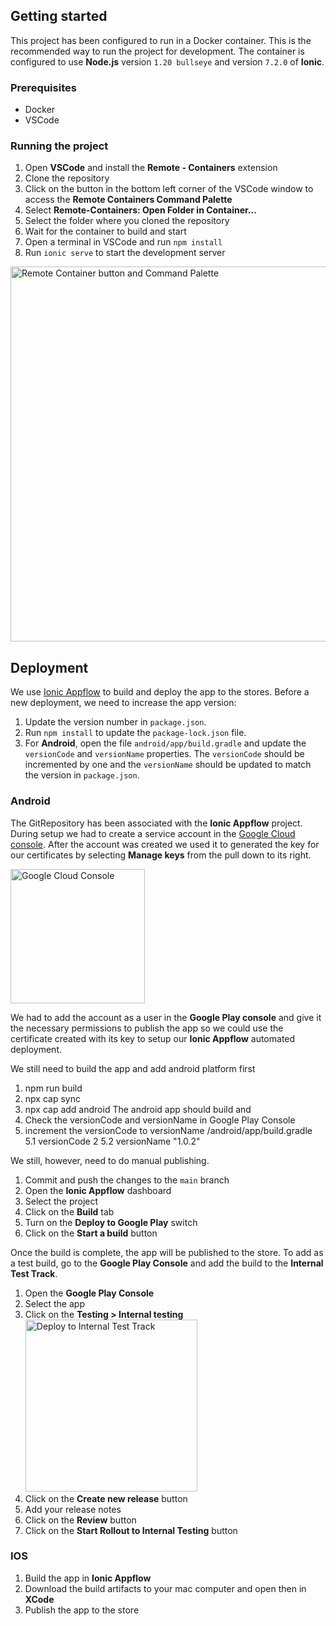 ## Getting started

This project has been configured to run in a Docker container.
This is the recommended way to run the project for development.
The container is configured to use **Node.js** version `1.20 bullseye` and version `7.2.0` of **Ionic**.

### Prerequisites

- Docker
- VSCode

### Running the project

1. Open **VSCode** and install the **Remote - Containers** extension
2. Clone the repository
3. Click on the button in the bottom left corner of the VSCode window to access the **Remote Containers Command Palette**
4. Select **Remote-Containers: Open Folder in Container...**
5. Select the folder where you cloned the repository
6. Wait for the container to build and start
7. Open a terminal in VSCode and run `npm install`
8. Run `ionic serve` to start the development server

<img src="https://github.com/praxis-isncsci/ionic-app/assets/1294355/1461c6db-9361-4607-9d79-7d04ca3595f5" alt="Remote Container button and Command Palette" width="600"/>

## Deployment

We use [Ionic Appflow](https://dashboard.ionicframework.com/) to build and deploy the app to the stores.
Before a new deployment, we need to increase the app version:

1. Update the version number in `package.json`.
2. Run `npm install` to update the `package-lock.json` file.
3. For **Android**, open the file `android/app/build.gradle` and update the `versionCode` and `versionName` properties.
   The `versionCode` should be incremented by one and the `versionName` should be updated to match the version in `package.json`.

### Android

The GitRepository has been associated with the **Ionic Appflow** project.
During setup we had to create a service account in the [Google Cloud console](https://console.cloud.google.com/iam-admin/serviceaccounts).
After the account was created we used it to generated the key for our certificates by selecting **Manage keys** from the pull down to its right.

<img src="https://github.com/praxis-isncsci/ionic-app/assets/1294355/c37f4222-28fd-4c44-add8-e436f0ae4b60" alt="Google Cloud Console" width="215"/>

We had to add the account as a user in the **Google Play console** and give it the necessary permissions to publish the app so we could use the certificate created with its key to setup our **Ionic Appflow** automated deployment.

We still need to build the app and add android platform first
1. npm run build
2. npx cap sync
3. npx cap add android
The android app should build and 
4. Check the versionCode and versionName in Google Play Console
5. increment the versionCode to versionName /android/app/build.gradle         
   5.1 versionCode 2
   5.2 versionName "1.0.2"

We still, however, need to do manual publishing.
1. Commit and push the changes to the `main` branch
2. Open the **Ionic Appflow** dashboard
3. Select the project
4. Click on the **Build** tab
5. Turn on the **Deploy to Google Play** switch
6. Click on the **Start a build** button

Once the build is complete, the app will be published to the store.
To add as a test build, go to the **Google Play Console** and add the build to the **Internal Test Track**.

1. Open the **Google Play Console**
2. Select the app
3. Click on the **Testing > Internal testing**
   <img width="275" src="https://github.com/orgs/praxis-isncsci/projects/1/assets/1294355/0689a6e2-b4cd-4a09-bf39-6c1ee3f67b42" alt="Deploy to Internal Test Track" />
4. Click on the **Create new release** button
5. Add your release notes
6. Click on the **Review** button
7. Click on the **Start Rollout to Internal Testing** button

### IOS

1. Build the app in **Ionic Appflow**
2. Download the build artifacts to your mac computer and open then in **XCode**
3. Publish the app to the store
